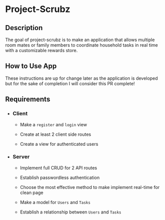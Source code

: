 # Project-Scrubz

## Description

The goal of project-scrubz is to make an application that allows multiple room mates or family members to coordinate household tasks in real time with a customizable rewards store.

## How to Use App

These instructions  are up for change later as the application is developed but for the sake of completion I will consider this PR complete!

## Requirements

- ### Client
    
    * Make a `register` and `login` view

    * Create at least 2 client side routes 

    * Create a view for authenticated users

- ### Server
    * Implement full CRUD for 2 API routes
   
    * Establish passwordless authentication
   
    * Choose the most effective method to make implement real-time for clean page 

    * Make a model for `Users` and `Tasks` 

    * Establish a relationship between `Users` and `Tasks`
